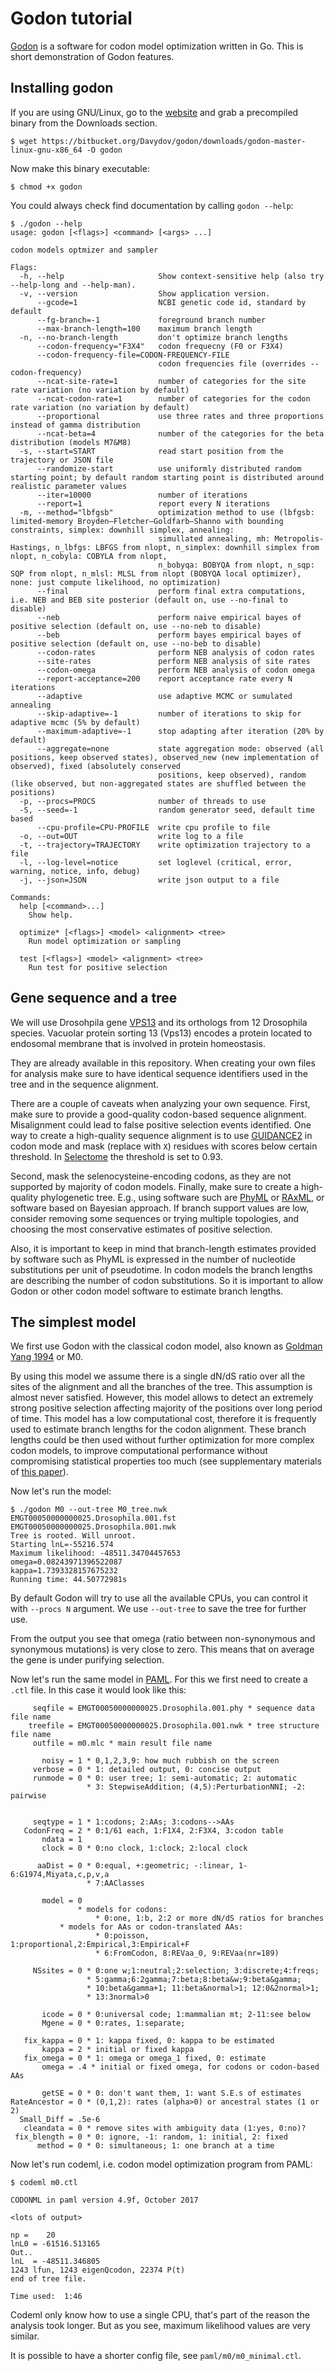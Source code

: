 # Godon tutorial

[Godon](https://bitbucket.org/Davydov/godon) is a software for codon
model optimization written in Go. This is short demonstration of Godon
features.

## Installing godon

If you are using GNU/Linux, go to the
[website](https://bitbucket.org/Davydov/godon/) and grab a precompiled
binary from the Downloads section.

```
$ wget https://bitbucket.org/Davydov/godon/downloads/godon-master-linux-gnu-x86_64 -O godon
```

Now make this binary executable:

```
$ chmod +x godon
```

You could always check find documentation by calling `godon --help`:

```
$ ./godon --help
usage: godon [<flags>] <command> [<args> ...]

codon models optmizer and sampler

Flags:
  -h, --help                     Show context-sensitive help (also try --help-long and --help-man).
  -v, --version                  Show application version.
      --gcode=1                  NCBI genetic code id, standard by default
      --fg-branch=-1             foreground branch number
      --max-branch-length=100    maximum branch length
  -n, --no-branch-length         don't optimize branch lengths
      --codon-frequency="F3X4"   codon frequecny (F0 or F3X4)
      --codon-frequency-file=CODON-FREQUENCY-FILE  
                                 codon frequencies file (overrides --codon-frequency)
      --ncat-site-rate=1         number of categories for the site rate variation (no variation by default)
      --ncat-codon-rate=1        number of categories for the codon rate variation (no variation by default)
      --proportional             use three rates and three proportions instead of gamma distribution
      --ncat-beta=4              number of the categories for the beta distribution (models M7&M8)
  -s, --start=START              read start position from the trajectory or JSON file
      --randomize-start          use uniformly distributed random starting point; by default random starting point is distributed around realistic parameter values
      --iter=10000               number of iterations
      --report=1                 report every N iterations
  -m, --method="lbfgsb"          optimization method to use (lbfgsb: limited-memory Broyden–Fletcher–Goldfarb–Shanno with bounding constraints, simplex: downhill simplex, annealing:
                                 simullated annealing, mh: Metropolis-Hastings, n_lbfgs: LBFGS from nlopt, n_simplex: downhill simplex from nlopt, n_cobyla: COBYLA from nlopt,
                                 n_bobyqa: BOBYQA from nlopt, n_sqp: SQP from nlopt, n_mlsl: MLSL from nlopt (BOBYQA local optimizer), none: just compute likelihood, no optimization)
      --final                    perform final extra computations, i.e. NEB and BEB site posterior (default on, use --no-final to disable)
      --neb                      perform naive empirical bayes of positive selection (default on, use --no-neb to disable)
      --beb                      perform bayes empirical bayes of positive selection (default on, use --no-beb to disable)
      --codon-rates              perform NEB analysis of codon rates
      --site-rates               perform NEB analysis of site rates
      --codon-omega              perform NEB analysis of codon omega
      --report-acceptance=200    report acceptance rate every N iterations
      --adaptive                 use adaptive MCMC or sumulated annealing
      --skip-adaptive=-1         number of iterations to skip for adaptive mcmc (5% by default)
      --maximum-adaptive=-1      stop adapting after iteration (20% by default)
      --aggregate=none           state aggregation mode: observed (all positions, keep observed states), observed_new (new implementation of observed), fixed (absolutely conserved
                                 positions, keep observed), random (like observed, but non-aggregated states are shuffled between the positions)
  -p, --procs=PROCS              number of threads to use
  -S, --seed=-1                  random generator seed, default time based
      --cpu-profile=CPU-PROFILE  write cpu profile to file
  -o, --out=OUT                  write log to a file
  -t, --trajectory=TRAJECTORY    write optimization trajectory to a file
  -l, --log-level=notice         set loglevel (critical, error, warning, notice, info, debug)
  -j, --json=JSON                write json output to a file

Commands:
  help [<command>...]
    Show help.

  optimize* [<flags>] <model> <alignment> <tree>
    Run model optimization or sampling

  test [<flags>] <model> <alignment> <tree>
    Run test for positive selection
```

## Gene sequence and a tree

We will use Drosohpila gene
[VPS13](http://www.flybase.org/reports/FBgn0033194.html) and its
orthologs from 12 Drosophila species. Vacuolar protein sorting 13
(Vps13) encodes a protein located to endosomal membrane that is
involved in protein homeostasis.

They are already available in this repository. When creating your own
files for analysis make sure to have identical sequence identifiers
used in the tree and in the sequence alignment.

There are a couple of caveats when analyzing your own sequence. First,
make sure to provide a good-quality codon-based sequence
alignment. Misalignment could lead to false positive selection events
identified. One way to create a high-quality sequence alignment is to
use [GUIDANCE2](https://dx.doi.org/10.1093/nar/gkv318) in codon mode
and mask (replace with `X`) residues with scores below certain
threshold. In
[Selectome](https://selectome.unil.ch/cgi-bin/methods.cgi) the
threshold is set to 0.93.

Second, mask the selenocysteine-encoding codons, as they are not
supported by majority of codon models. Finally, make sure to create a
high-quality phylogenetic tree. E.g., using software such are
[PhyML](http://www.atgc-montpellier.fr/phyml/) or
[RAxML](https://cme.h-its.org/exelixis/web/software/raxml/index.html),
or software based on Bayesian approach. If branch support values are
low, consider removing some sequences or trying multiple topologies,
and choosing the most conservative estimates of positive selection.

Also, it is important to keep in mind that branch-length estimates
provided by software such as PhyML is expressed in the number of
nucleotide substitutions per unit of pseudotime. In codon models the
branch lengths are describing the number of codon substitutions. So it
is important to allow Godon or other codon model software to estimate
branch lengths.

## The simplest model

We first use Godon with the classical codon model, also known as
[Goldman Yang
1994](https://doi.org/10.1093/oxfordjournals.molbev.a040153) or M0.

By using this model we assume there is a single dN/dS ratio over all
the sites of the alignment and all the branches of the tree. This
assumption is almost never satisfied. However, this model allows to
detect an extremely strong positive selection affecting majority of
the positions over long period of time. This model has a low
computational cost, therefore it is frequently used to estimate branch
lengths for the codon alignment. These branch lengths could be then
used without further optimization for more complex codon models, to
improve computational performance without compromising statistical
properties too much (see supplementary materials of [this
paper](https://doi.org/10.1093/molbev/msz048)).

Now let's run the model:

```
$ ./godon M0 --out-tree M0_tree.nwk EMGT00050000000025.Drosophila.001.fst EMGT00050000000025.Drosophila.001.nwk
Tree is rooted. Will unroot.
Starting lnL=-55216.574
Maximum likelihood: -48511.34704457653
omega=0.08243971396522087
kappa=1.7393328157675232
Running time: 44.50772981s
```

By default Godon will try to use all the available CPUs, you can
control it with `--procs N` argument. We use `--out-tree` to save the
tree for further use.

From the output you see that omega (ratio between non-synonymous and
synonymous mutations) is very close to zero. This means that on
average the gene is under purifying selection.

Now let's run the same model in
[PAML](http://abacus.gene.ucl.ac.uk/software/paml.html). For this we
first need to create a `.ctl` file. In this case it would look like
this:

```
     seqfile = EMGT00050000000025.Drosophila.001.phy * sequence data file name
    treefile = EMGT00050000000025.Drosophila.001.nwk * tree structure file name
     outfile = m0.mlc * main result file name

       noisy = 1 * 0,1,2,3,9: how much rubbish on the screen
     verbose = 0 * 1: detailed output, 0: concise output
     runmode = 0 * 0: user tree; 1: semi-automatic; 2: automatic
                 * 3: StepwiseAddition; (4,5):PerturbationNNI; -2: pairwise


     seqtype = 1 * 1:codons; 2:AAs; 3:codons-->AAs
   CodonFreq = 2 * 0:1/61 each, 1:F1X4, 2:F3X4, 3:codon table
       ndata = 1
       clock = 0 * 0:no clock, 1:clock; 2:local clock

      aaDist = 0 * 0:equal, +:geometric; -:linear, 1-6:G1974,Miyata,c,p,v,a
                 * 7:AAClasses

       model = 0
               * models for codons:
                   * 0:one, 1:b, 2:2 or more dN/dS ratios for branches
	       * models for AAs or codon-translated AAs:
                   * 0:poisson, 1:proportional,2:Empirical,3:Empirical+F
                   * 6:FromCodon, 8:REVaa_0, 9:REVaa(nr=189)

     NSsites = 0 * 0:one w;1:neutral;2:selection; 3:discrete;4:freqs;
                 * 5:gamma;6:2gamma;7:beta;8:beta&w;9:beta&gamma;
                 * 10:beta&gamma+1; 11:beta&normal>1; 12:0&2normal>1;
                 * 13:3normal>0

       icode = 0 * 0:universal code; 1:mammalian mt; 2-11:see below
       Mgene = 0 * 0:rates, 1:separate;

   fix_kappa = 0 * 1: kappa fixed, 0: kappa to be estimated
       kappa = 2 * initial or fixed kappa
   fix_omega = 0 * 1: omega or omega_1 fixed, 0: estimate
       omega = .4 * initial or fixed omega, for codons or codon-based AAs

       getSE = 0 * 0: don't want them, 1: want S.E.s of estimates
RateAncestor = 0 * (0,1,2): rates (alpha>0) or ancestral states (1 or 2)
  Small_Diff = .5e-6
   cleandata = 0 * remove sites with ambiguity data (1:yes, 0:no)?
 fix_blength = 0 * 0: ignore, -1: random, 1: initial, 2: fixed
      method = 0 * 0: simultaneous; 1: one branch at a time
```

Now let's run codeml, i.e. codon model optimization program from PAML:

```
$ codeml m0.ctl

CODONML in paml version 4.9f, October 2017

<lots of output>

np =    20
lnL0 = -61516.513165
Out..
lnL  = -48511.346805
1243 lfun, 1243 eigenQcodon, 22374 P(t)
end of tree file.

Time used:  1:46
```

Codeml only know how to use a single CPU, that's part of the reason
the analysis took longer. But as you see, maximum likelihood values
are very similar.

It is possible to have a shorter config file, see
`paml/m0/m0_minimal.ctl`.
